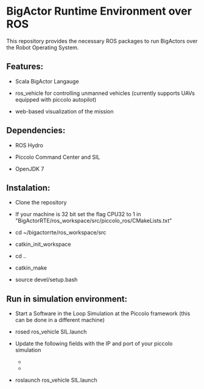 # BigActor Runtime Environment over ROS

This repository provides the necessary ROS packages to run BigActors over 
the Robot Operating System. 

## Features: 

* Scala BigActor Langauge 

* ros_vehicle for controlling unmanned vehicles (currently supports UAVs equipped with piccolo autopilot)

* web-based visualization of the mission

## Dependencies:

* ROS Hydro

* Piccolo Command Center and SIL

* OpenJDK 7

## Instalation:

* Clone the repository

* If your machine is 32 bit set the flag CPU32 to 1 in "BigActorRTE/ros_workspace/src/piccolo_ros/CMakeLists.txt"

* cd ~/bigactorrte/ros_workspace/src

* catkin_init_workspace

* cd ..

* catkin_make

* source devel/setup.bash

## Run in simulation environment:

* Start a Software in the Loop Simulation at the Piccolo framework (this can be done in a different machine)

* rosed ros_vehicle SIL.launch

* Update the following fields with the IP and port of your piccolo simulation

    * <param name="host" type="str" value="IP_PICCOLO_SIMULATION" />

    * <param name="port" type="str" value="PORT_PICCOLO_SIMULATION (default 2001)" />

* roslaunch ros_vehicle SIL.launch